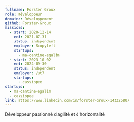 ```yaml
---
fullname: Forster Groux
role: Développeur
domaine: Développement
github: Forster-Groux
missions:
  - start: 2020-12-14
    end: 2021-07-31
    status: independent
    employer: Scopyleft
    startups:
      - ma-cantine-egalim
  - start: 2023-10-02
    end: 2024-09-30
    status: independent
    employer: /ut7
    startups:
      - cassiopee
startups:
  - ma-cantine-egalim
  - cassiopee
link: https://www.linkedin.com/in/forster-groux-14232580/
---
```

Développeur passionné d'agilité et d'horizontalité